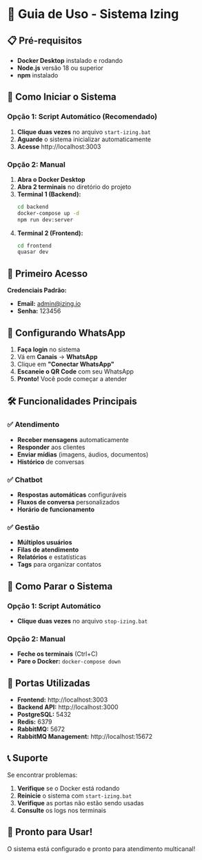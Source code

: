 # 🚀 Guia de Uso - Sistema Izing

## 📋 Pré-requisitos

- **Docker Desktop** instalado e rodando
- **Node.js** versão 18 ou superior
- **npm** instalado

## 🎯 Como Iniciar o Sistema

### Opção 1: Script Automático (Recomendado)
1. **Clique duas vezes** no arquivo `start-izing.bat`
2. **Aguarde** o sistema inicializar automaticamente
3. **Acesse** http://localhost:3003

### Opção 2: Manual
1. **Abra o Docker Desktop**
2. **Abra 2 terminais** no diretório do projeto
3. **Terminal 1 (Backend):**
   ```bash
   cd backend
   docker-compose up -d
   npm run dev:server
   ```
4. **Terminal 2 (Frontend):**
   ```bash
   cd frontend
   quasar dev
   ```

## 🔐 Primeiro Acesso

**Credenciais Padrão:**
- **Email:** admin@izing.io
- **Senha:** 123456

## 📱 Configurando WhatsApp

1. **Faça login** no sistema
2. Vá em **Canais** → **WhatsApp**
3. Clique em **"Conectar WhatsApp"**
4. **Escaneie o QR Code** com seu WhatsApp
5. **Pronto!** Você pode começar a atender

## 🛠️ Funcionalidades Principais

### ✅ Atendimento
- **Receber mensagens** automaticamente
- **Responder** aos clientes
- **Enviar mídias** (imagens, áudios, documentos)
- **Histórico** de conversas

### ✅ Chatbot
- **Respostas automáticas** configuráveis
- **Fluxos de conversa** personalizados
- **Horário de funcionamento**

### ✅ Gestão
- **Múltiplos usuários**
- **Filas de atendimento**
- **Relatórios** e estatísticas
- **Tags** para organizar contatos

## 🚪 Como Parar o Sistema

### Opção 1: Script Automático
- **Clique duas vezes** no arquivo `stop-izing.bat`

### Opção 2: Manual
- **Feche os terminais** (Ctrl+C)
- **Pare o Docker:** `docker-compose down`

## 🔧 Portas Utilizadas

- **Frontend:** http://localhost:3003
- **Backend API:** http://localhost:3000
- **PostgreSQL:** 5432
- **Redis:** 6379
- **RabbitMQ:** 5672
- **RabbitMQ Management:** http://localhost:15672

## 📞 Suporte

Se encontrar problemas:
1. **Verifique** se o Docker está rodando
2. **Reinicie** o sistema com `start-izing.bat`
3. **Verifique** as portas não estão sendo usadas
4. **Consulte** os logs nos terminais

## 🎉 Pronto para Usar!

O sistema está configurado e pronto para atendimento multicanal!
